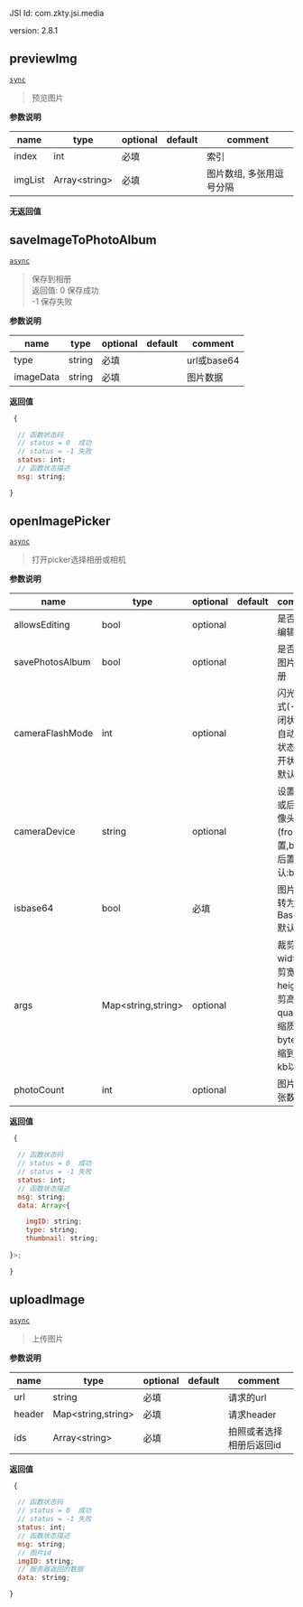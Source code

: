

JSI Id: com.zkty.jsi.media

version: 2.8.1



## previewImg
[`sync`](/docs/modules/模块-规范?id=jsi-调用)
> 预览图片

**参数说明**

| name                        | type      | optional | default   | comment  |
| --------------------------- | --------- | -------- | --------- |--------- |
| index | int | 必填 |  | 索引 |
| imgList | Array\<string\> | 必填 |  | 图片数组, 多张用逗号分隔 |
**无返回值**



## saveImageToPhotoAlbum
[`async`](/docs/modules/模块-规范?id=jsi-调用)
> 保存到相册<br>返回值: 0 保存成功<br>-1 保存失败

**参数说明**

| name                        | type      | optional | default   | comment  |
| --------------------------- | --------- | -------- | --------- |--------- |
| type | string | 必填 |  | url或base64 |
| imageData | string | 必填 |  | 图片数据 |
**返回值**
``` js
 {

  // 函数状态码
  // status = 0  成功
  // status = -1 失败
  status: int;
  // 函数状态描述
  msg: string;

}
``` 



## openImagePicker
[`async`](/docs/modules/模块-规范?id=jsi-调用)
> 打开picker选择相册或相机

**参数说明**

| name                        | type      | optional | default   | comment  |
| --------------------------- | --------- | -------- | --------- |--------- |
| allowsEditing | bool | optional |  | 是否允许编辑 |
| savePhotosAlbum | bool | optional |  | 是否保存图片到相册 |
| cameraFlashMode | int | optional |  | 闪光灯模式(-1:关闭状态,0:自动开关状态,1:打开状态),默认:-1 |
| cameraDevice | string | optional |  | 设置前置或后置摄像头(front:前置,back:后置),默认:back |
| isbase64 | bool | 必填 |  | 图片是否转为Base64,默认:true |
| args | Map\<string,string\> | optional |  | 裁剪参数 width:裁剪宽度; height:裁剪高度; quality:压缩质量; bytes:压缩到多少kb以内; |
| photoCount | int | optional |  | 图片选择张数 |
**返回值**
``` js
 {

  // 函数状态码
  // status = 0  成功
  // status = -1 失败
  status: int;
  // 函数状态描述
  msg: string;
  data: Array<{

    imgID: string;
    type: string;
    thumbnail: string;
  
}>;

}
``` 



## uploadImage
[`async`](/docs/modules/模块-规范?id=jsi-调用)
> 上传图片

**参数说明**

| name                        | type      | optional | default   | comment  |
| --------------------------- | --------- | -------- | --------- |--------- |
| url | string | 必填 |  | 请求的url |
| header | Map\<string,string\> | 必填 |  | 请求header |
| ids | Array\<string\> | 必填 |  | 拍照或者选择相册后返回id |
**返回值**
``` js
 {

  // 函数状态码
  // status = 0  成功
  // status = -1 失败
  status: int;
  // 函数状态描述
  msg: string;
  // 图片id
  imgID: string;
  // 服务器返回的数据
  data: string;

}
``` 


    